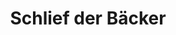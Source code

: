 ---
title: "Schlief der Bäcker"
url: /wimpassing-im-schwarzatale/schlief-der-baecker/
shop: Bäckerei
---